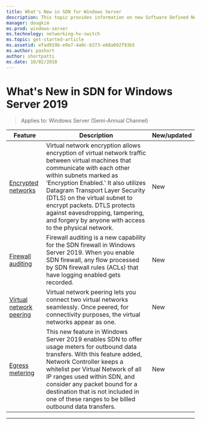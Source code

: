 ```yaml
---
title: What's New in SDN for Windows Server
description: This topic provides information on new Software Defined Networking features for Windows Server 1709
manager: dougkim
ms.prod: windows-server
ms.technology: networking-hv-switch
ms.topic: get-started-article
ms.assetid: efad919b-e9e7-4a0c-b373-e68a092f93b5
ms.author: pashort
author: shortpatti
ms.date: 10/02/2018
---
```

# What's New in SDN for Windows Server 2019

>Applies to: Windows Server (Semi-Annual Channel)


|                         **Feature**                          |                                                                                                                                                                                         **Description**                                                                                                                                                                                         | **New/updated** |
|--------------------------------------------------------------|-------------------------------------------------------------------------------------------------------------------------------------------------------------------------------------------------------------------------------------------------------------------------------------------------------------------------------------------------------------------------------------------------|-----------------|
| [Encrypted networks](vnet-encryption/sdn-vnet-encryption.md) | Virtual network encryption allows encryption of virtual network traffic between virtual machines that communicate with each other within subnets marked as ‘Encryption Enabled.' It also utilizes Datagram Transport Layer Security (DTLS) on the virtual subnet to encrypt packets. DTLS protects against eavesdropping, tampering, and forgery by anyone with access to the physical network. |       New       |
|    [Firewall auditing](security/sdn-firewall-auditing.md)    |                                                                                            Firewall auditing is a new capability for the SDN firewall in Windows Server 2019. When you enable SDN firewall, any flow processed by SDN firewall rules (ACLs) that have logging enabled gets recorded.                                                                                            |       New       |
| [Virtual network peering](vnet-peering/sdn-vnet-peering.md)  |                                                                                                                      Virtual network peering lets you connect two virtual networks seamlessly. Once peered, for connectivity purposes, the virtual networks appear as one.                                                                                                                      |       New       |
|           [Egress metering](manage/sdn-egress.md)            |                  This new feature in Windows Server 2019 enables SDN to offer usage meters for outbound data transfers. With this feature added, Network Controller keeps a whitelist per Virtual Network of all IP ranges used within SDN, and consider any packet bound for a destination that is not included in one of these ranges to be billed outbound data transfers.                   |       New       |

---



